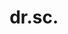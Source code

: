 ---
title: dr.sc.
name: Ivo Ugrina
company: NVTEH / University of Split
avatar: "./avatars/ivo-ugrina.png"
---